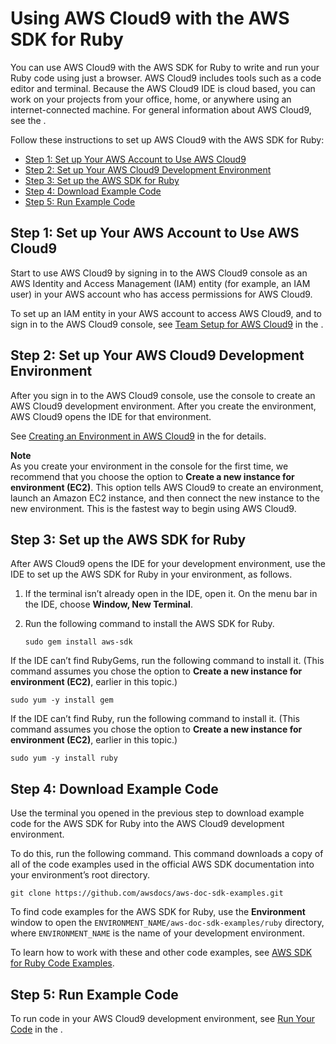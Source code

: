 # Using AWS Cloud9 with the AWS SDK for Ruby<a name="cloud9-ruby"></a>

You can use AWS Cloud9 with the AWS SDK for Ruby to write and run your Ruby code using just a browser\. AWS Cloud9 includes tools such as a code editor and terminal\. Because the AWS Cloud9 IDE is cloud based, you can work on your projects from your office, home, or anywhere using an internet\-connected machine\. For general information about AWS Cloud9, see the \.

Follow these instructions to set up AWS Cloud9 with the AWS SDK for Ruby:
+  [Step 1: Set up Your AWS Account to Use AWS Cloud9](#cloud9-ruby-account) 
+  [Step 2: Set up Your AWS Cloud9 Development Environment](#cloud9-ruby-environment) 
+  [Step 3: Set up the AWS SDK for Ruby](#cloud9-ruby-sdk) 
+  [Step 4: Download Example Code](#cloud9-ruby-examples) 
+  [Step 5: Run Example Code](#cloud9-ruby-run) 

## Step 1: Set up Your AWS Account to Use AWS Cloud9<a name="cloud9-ruby-account"></a>

Start to use AWS Cloud9 by signing in to the AWS Cloud9 console as an AWS Identity and Access Management \(IAM\) entity \(for example, an IAM user\) in your AWS account who has access permissions for AWS Cloud9\.

To set up an IAM entity in your AWS account to access AWS Cloud9, and to sign in to the AWS Cloud9 console, see [Team Setup for AWS Cloud9](https://docs.aws.amazon.com/cloud9/latest/user-guide/setup.html) in the \.

## Step 2: Set up Your AWS Cloud9 Development Environment<a name="cloud9-ruby-environment"></a>

After you sign in to the AWS Cloud9 console, use the console to create an AWS Cloud9 development environment\. After you create the environment, AWS Cloud9 opens the IDE for that environment\.

See [Creating an Environment in AWS Cloud9](https://docs.aws.amazon.com/cloud9/latest/user-guide/create-environment.html) in the for details\.

**Note**  
As you create your environment in the console for the first time, we recommend that you choose the option to **Create a new instance for environment \(EC2\)**\. This option tells AWS Cloud9 to create an environment, launch an Amazon EC2 instance, and then connect the new instance to the new environment\. This is the fastest way to begin using AWS Cloud9\.

## Step 3: Set up the AWS SDK for Ruby<a name="cloud9-ruby-sdk"></a>

After AWS Cloud9 opens the IDE for your development environment, use the IDE to set up the AWS SDK for Ruby in your environment, as follows\.

1. If the terminal isn’t already open in the IDE, open it\. On the menu bar in the IDE, choose **Window, New Terminal**\.

1. Run the following command to install the AWS SDK for Ruby\.

   ```
   sudo gem install aws-sdk
   ```

If the IDE can’t find RubyGems, run the following command to install it\. \(This command assumes you chose the option to **Create a new instance for environment \(EC2\)**, earlier in this topic\.\)

```
sudo yum -y install gem
```

If the IDE can’t find Ruby, run the following command to install it\. \(This command assumes you chose the option to **Create a new instance for environment \(EC2\)**, earlier in this topic\.\)

```
sudo yum -y install ruby
```

## Step 4: Download Example Code<a name="cloud9-ruby-examples"></a>

Use the terminal you opened in the previous step to download example code for the AWS SDK for Ruby into the AWS Cloud9 development environment\.

To do this, run the following command\. This command downloads a copy of all of the code examples used in the official AWS SDK documentation into your environment’s root directory\.

```
git clone https://github.com/awsdocs/aws-doc-sdk-examples.git
```

To find code examples for the AWS SDK for Ruby, use the **Environment** window to open the `ENVIRONMENT_NAME/aws-doc-sdk-examples/ruby` directory, where `ENVIRONMENT_NAME` is the name of your development environment\.

To learn how to work with these and other code examples, see [AWS SDK for Ruby Code Examples](examples.md)\.

## Step 5: Run Example Code<a name="cloud9-ruby-run"></a>

To run code in your AWS Cloud9 development environment, see [Run Your Code](https://docs.aws.amazon.com/cloud9/latest/user-guide/build-run-debug.html#build-run-debug-run) in the \.